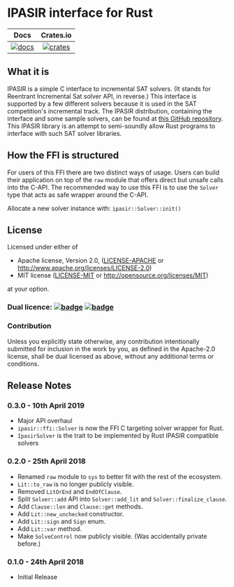 # IPASIR interface for Rust

|       Docs        |       Crates.io      |
|:-----------------:|:--------------------:|
| [![docs][1]][2]   | [![crates][3]][4]    |

## What it is

IPASIR is a simple C interface to incremental SAT solvers.
(It stands for Reentrant Incremental Sat solver API, in reverse.)
This interface is supported by a few different solvers because it is used in the SAT competition's incremental track.
The IPASIR distribution, containing the interface and some sample solvers,
can be found at [this GitHub repository](https://github.com/biotomas/ipasir).
This IPASIR library is an attempt to semi-soundly allow Rust programs to interface with such SAT solver libraries.

## How the FFI is structured

For users of this FFI there are two distinct ways of usage.
Users can build their application on top of the `raw` module that offers direct but unsafe calls
into the C-API.
The recommended way to use this FFI is to use the `Solver` type that acts as safe wrapper around
the C-API.

Allocate a new solver instance with: `ipasir::Solver::init()`

## License

Licensed under either of

 * Apache license, Version 2.0, ([LICENSE-APACHE](LICENSE-APACHE) or http://www.apache.org/licenses/LICENSE-2.0)
 * MIT license ([LICENSE-MIT](LICENSE-MIT) or http://opensource.org/licenses/MIT)

at your option.

### Dual licence: [![badge][license-mit-badge]](LICENSE-MIT) [![badge][license-apache-badge]](LICENSE-APACHE)

### Contribution

Unless you explicitly state otherwise, any contribution intentionally submitted
for inclusion in the work by you, as defined in the Apache-2.0 license, shall be dual licensed as above, without any
additional terms or conditions.

[license-mit-badge]: https://img.shields.io/badge/license-MIT-blue.svg
[license-apache-badge]: https://img.shields.io/badge/license-APACHE-orange.svg

## Release Notes

### 0.3.0 - 10th April 2019

- Major API overhaul
- `ipasir::ffi::Solver` is now the FFI C targeting solver wrapper for Rust.
- `IpasirSolver` is the trait to be implemented by Rust IPASIR compatible solvers

### 0.2.0 - 25th April 2018

- Renamed `raw` module to `sys` to better fit with the rest of the ecosystem.
- `Lit::to_raw` is no longer publicly visible.
- Removed `LitOrEnd` and `EndOfClause`.
- Split `Solver::add` API into `Solver::add_lit` and `Solver::finalize_clause`.
- Add `Clause::len` and `Clause::get` methods.
- Add `Lit::new_unchecked` constructor.
- Add `Lit::sign` and `Sign` enum.
- Add `Lit::var` method.
- Make `SolveControl` now publicly visible. (Was accidentally private before.)

### 0.1.0 - 24th April 2018

- Initial Release

[1]: https://docs.rs/ipasir/badge.svg
[2]: https://docs.rs/ipasir/
[3]: https://img.shields.io/crates/v/ipasir.svg
[4]: https://crates.io/crates/ipasir/
